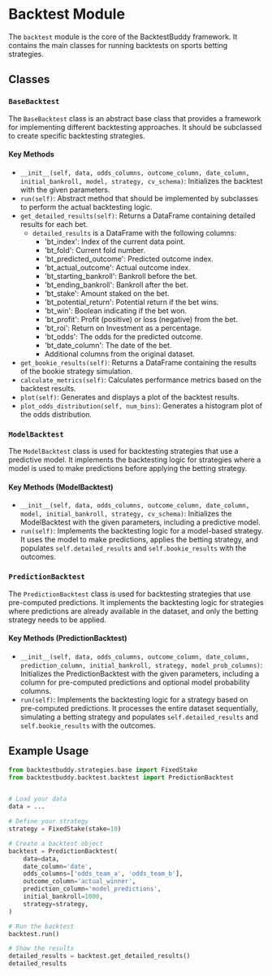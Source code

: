 # Backtest Module

The `backtest` module is the core of the BacktestBuddy framework. It contains the main classes for running backtests on sports betting strategies.

## Classes

### `BaseBacktest`

The `BaseBacktest` class is an abstract base class that provides a framework for implementing different backtesting approaches. It should be subclassed to create specific backtesting strategies.

#### Key Methods

- `__init__(self, data, odds_columns, outcome_column, date_column, initial_bankroll, model, strategy, cv_schema)`: Initializes the backtest with the given parameters.
- `run(self)`: Abstract method that should be implemented by subclasses to perform the actual backtesting logic.
- `get_detailed_results(self)`: Returns a DataFrame containing detailed results for each bet.
  - `detailed_results` is a DataFrame with the following columns:
    - 'bt_index': Index of the current data point.
    - 'bt_fold': Current fold number.
    - 'bt_predicted_outcome': Predicted outcome index.
    - 'bt_actual_outcome': Actual outcome index.
    - 'bt_starting_bankroll': Bankroll before the bet.
    - 'bt_ending_bankroll': Bankroll after the bet.
    - 'bt_stake': Amount staked on the bet.
    - 'bt_potential_return': Potential return if the bet wins.
    - 'bt_win': Boolean indicating if the bet won.
    - 'bt_profit': Profit (positive) or loss (negative) from the bet.
    - 'bt_roi': Return on Investment as a percentage.
    - 'bt_odds': The odds for the predicted outcome.
    - 'bt_date_column': The date of the bet.
    - Additional columns from the original dataset.
- `get_bookie_results(self)`: Returns a DataFrame containing the results of the bookie strategy simulation.
- `calculate_metrics(self)`: Calculates performance metrics based on the backtest results.
- `plot(self)`: Generates and displays a plot of the backtest results.
- `plot_odds_distribution(self, num_bins)`: Generates a histogram plot of the odds distribution.

### `ModelBacktest`

The `ModelBacktest` class is used for backtesting strategies that use a predictive model. It implements the backtesting logic for strategies where a model is used to make predictions before applying the betting strategy.

#### Key Methods (ModelBacktest)

- `__init__(self, data, odds_columns, outcome_column, date_column, model, initial_bankroll, strategy, cv_schema)`: Initializes the ModelBacktest with the given parameters, including a predictive model.
- `run(self)`: Implements the backtesting logic for a model-based strategy. It uses the model to make predictions, applies the betting strategy, and populates `self.detailed_results` and `self.bookie_results` with the outcomes.

### `PredictionBacktest`

The `PredictionBacktest` class is used for backtesting strategies that use pre-computed predictions. It implements the backtesting logic for strategies where predictions are already available in the dataset, and only the betting strategy needs to be applied.

#### Key Methods (PredictionBacktest)

- `__init__(self, data, odds_columns, outcome_column, date_column, prediction_column, initial_bankroll, strategy, model_prob_columns)`: Initializes the PredictionBacktest with the given parameters, including a column for pre-computed predictions and optional model probability columns.
- `run(self)`: Implements the backtesting logic for a strategy based on pre-computed predictions. It processes the entire dataset sequentially, simulating a betting strategy and populates `self.detailed_results` and `self.bookie_results` with the outcomes.

## Example Usage

```python
from backtestbuddy.strategies.base import FixedStake
from backtestbuddy.backtest.backtest import PredictionBacktest


# Load your data
data = ...

# Define your strategy
strategy = FixedStake(stake=10)

# Create a backtest object
backtest = PredictionBacktest(
    data=data,
    date_column='date',
    odds_columns=['odds_team_a', 'odds_team_b'],
    outcome_column='actual_winner',
    prediction_column='model_predictions',
    initial_bankroll=1000,
    strategy=strategy,
)

# Run the backtest
backtest.run()

# Show the results
detailed_results = backtest.get_detailed_results()
detailed_results
```
